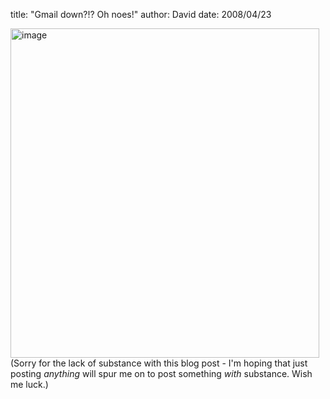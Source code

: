 
title: "Gmail down?!? Oh noes!"
author: David
date: 2008/04/23

[<img style="border-right: 0px; border-top: 0px; border-left: 0px; border-bottom: 0px" height="527" alt="image" src="http://www.mohundro.com/blog/content/binary/WindowsLiveWriter/GmaildownOhnoes_8004/image_thumb.png" width="494" border="0">](http://www.mohundro.com/blog/content/binary/WindowsLiveWriter/GmaildownOhnoes_8004/image_2.png)  
(Sorry for the lack of substance with this blog post - I'm hoping that just posting <em>anything</em> will spur me on to post something <em>with</em> substance. Wish me luck.)
